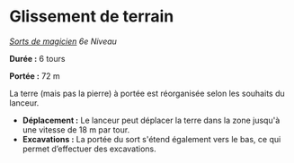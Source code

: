 # Glissement de terrain


*[Sorts de magicien](../Sorts_de_magicien.md) 6e Niveau*

**Durée :** 6 tours

**Portée :** 72 m

La terre (mais pas la pierre) à portée est réorganisée selon les
souhaits du lanceur.

  - **Déplacement :** Le lanceur peut déplacer la terre dans la zone
    jusqu'à une vitesse de 18 m par tour.
  - **Excavations :** La portée du sort s'étend également vers le bas,
    ce qui permet d’effectuer des excavations.